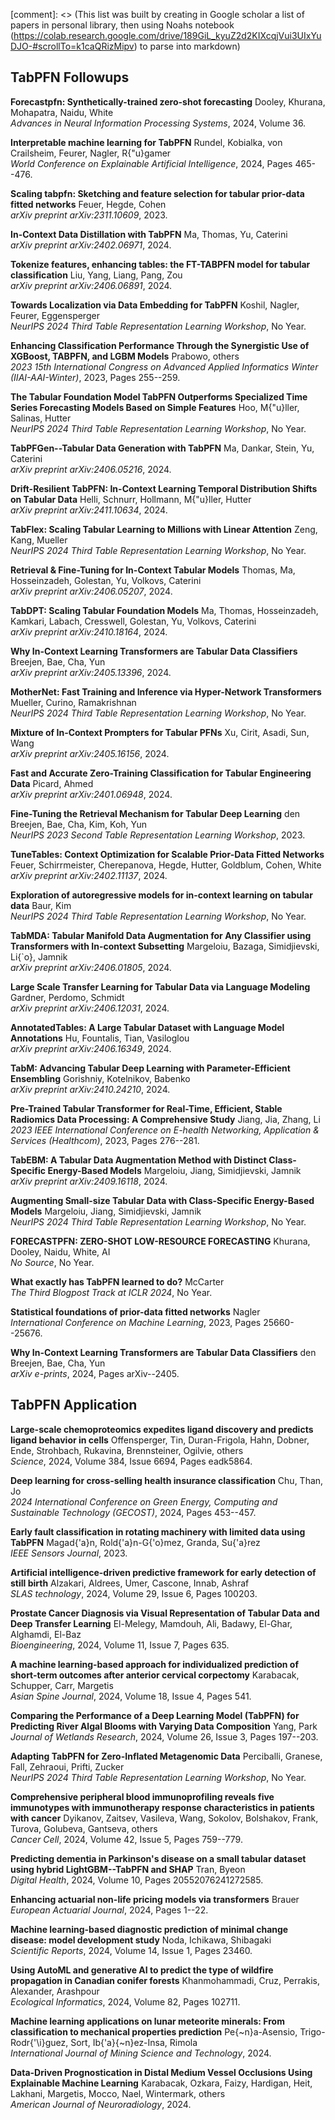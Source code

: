 [comment]: <> (This list was built by creating in Google scholar a list of papers in personal library, then using Noahs notebook (https://colab.research.google.com/drive/189GiL_kyuZ2d2KIXcqjVui3UIxYuDJO-#scrollTo=k1caQRizMipv) to parse into markdown)

## TabPFN Followups

**Forecastpfn: Synthetically-trained zero-shot forecasting**
   Dooley, Khurana, Mohapatra, Naidu, White  
   *Advances in Neural Information Processing Systems*, 2024, Volume 36.

**Interpretable machine learning for TabPFN**
   Rundel, Kobialka, von Crailsheim, Feurer, Nagler, R{"u}gamer  
   *World Conference on Explainable Artificial Intelligence*, 2024, Pages 465--476.

**Scaling tabpfn: Sketching and feature selection for tabular prior-data fitted networks**
   Feuer, Hegde, Cohen  
   *arXiv preprint arXiv:2311.10609*, 2023.

**In-Context Data Distillation with TabPFN**
   Ma, Thomas, Yu, Caterini  
   *arXiv preprint arXiv:2402.06971*, 2024.

**Tokenize features, enhancing tables: the FT-TABPFN model for tabular classification**
   Liu, Yang, Liang, Pang, Zou  
   *arXiv preprint arXiv:2406.06891*, 2024.

**Towards Localization via Data Embedding for TabPFN**
   Koshil, Nagler, Feurer, Eggensperger  
   *NeurIPS 2024 Third Table Representation Learning Workshop*, No Year.

**Enhancing Classification Performance Through the Synergistic Use of XGBoost, TABPFN, and LGBM Models**
   Prabowo, others  
   *2023 15th International Congress on Advanced Applied Informatics Winter (IIAI-AAI-Winter)*, 2023, Pages 255--259.

**The Tabular Foundation Model TabPFN Outperforms Specialized Time Series Forecasting Models Based on Simple Features**
   Hoo, M{"u}ller, Salinas, Hutter  
   *NeurIPS 2024 Third Table Representation Learning Workshop*, No Year.

**TabPFGen--Tabular Data Generation with TabPFN**
   Ma, Dankar, Stein, Yu, Caterini  
   *arXiv preprint arXiv:2406.05216*, 2024.

**Drift-Resilient TabPFN: In-Context Learning Temporal Distribution Shifts on Tabular Data**
   Helli, Schnurr, Hollmann, M{"u}ller, Hutter  
   *arXiv preprint arXiv:2411.10634*, 2024.

**TabFlex: Scaling Tabular Learning to Millions with Linear Attention**
   Zeng, Kang, Mueller  
   *NeurIPS 2024 Third Table Representation Learning Workshop*, No Year.

**Retrieval \& Fine-Tuning for In-Context Tabular Models**
   Thomas, Ma, Hosseinzadeh, Golestan, Yu, Volkovs, Caterini  
   *arXiv preprint arXiv:2406.05207*, 2024.

**TabDPT: Scaling Tabular Foundation Models**
   Ma, Thomas, Hosseinzadeh, Kamkari, Labach, Cresswell, Golestan, Yu, Volkovs, Caterini  
   *arXiv preprint arXiv:2410.18164*, 2024.

**Why In-Context Learning Transformers are Tabular Data Classifiers**
   Breejen, Bae, Cha, Yun  
   *arXiv preprint arXiv:2405.13396*, 2024.

**MotherNet: Fast Training and Inference via Hyper-Network Transformers**
   Mueller, Curino, Ramakrishnan  
   *NeurIPS 2024 Third Table Representation Learning Workshop*, No Year.

**Mixture of In-Context Prompters for Tabular PFNs**
   Xu, Cirit, Asadi, Sun, Wang  
   *arXiv preprint arXiv:2405.16156*, 2024.

**Fast and Accurate Zero-Training Classification for Tabular Engineering Data**
   Picard, Ahmed  
   *arXiv preprint arXiv:2401.06948*, 2024.

**Fine-Tuning the Retrieval Mechanism for Tabular Deep Learning**
   den Breejen, Bae, Cha, Kim, Koh, Yun  
   *NeurIPS 2023 Second Table Representation Learning Workshop*, 2023.

**TuneTables: Context Optimization for Scalable Prior-Data Fitted Networks**
   Feuer, Schirrmeister, Cherepanova, Hegde, Hutter, Goldblum, Cohen, White  
   *arXiv preprint arXiv:2402.11137*, 2024.

**Exploration of autoregressive models for in-context learning on tabular data**
   Baur, Kim  
   *NeurIPS 2024 Third Table Representation Learning Workshop*, No Year.

**TabMDA: Tabular Manifold Data Augmentation for Any Classifier using Transformers with In-context Subsetting**
   Margeloiu, Bazaga, Simidjievski, Li{\`o}, Jamnik  
   *arXiv preprint arXiv:2406.01805*, 2024.

**Large Scale Transfer Learning for Tabular Data via Language Modeling**
   Gardner, Perdomo, Schmidt  
   *arXiv preprint arXiv:2406.12031*, 2024.

**AnnotatedTables: A Large Tabular Dataset with Language Model Annotations**
   Hu, Fountalis, Tian, Vasiloglou  
   *arXiv preprint arXiv:2406.16349*, 2024.

**TabM: Advancing Tabular Deep Learning with Parameter-Efficient Ensembling**
   Gorishniy, Kotelnikov, Babenko  
   *arXiv preprint arXiv:2410.24210*, 2024.

**Pre-Trained Tabular Transformer for Real-Time, Efficient, Stable Radiomics Data Processing: A Comprehensive Study**
   Jiang, Jia, Zhang, Li  
   *2023 IEEE International Conference on E-health Networking, Application \& Services (Healthcom)*, 2023, Pages 276--281.

**TabEBM: A Tabular Data Augmentation Method with Distinct Class-Specific Energy-Based Models**
   Margeloiu, Jiang, Simidjievski, Jamnik  
   *arXiv preprint arXiv:2409.16118*, 2024.

**Augmenting Small-size Tabular Data with Class-Specific Energy-Based Models**
   Margeloiu, Jiang, Simidjievski, Jamnik  
   *NeurIPS 2024 Third Table Representation Learning Workshop*, No Year.

**FORECASTPFN: ZERO-SHOT LOW-RESOURCE FORECASTING**
   Khurana, Dooley, Naidu, White, AI  
   *No Source*, No Year.

**What exactly has TabPFN learned to do?**
   McCarter  
   *The Third Blogpost Track at ICLR 2024*, No Year.

**Statistical foundations of prior-data fitted networks**
   Nagler  
   *International Conference on Machine Learning*, 2023, Pages 25660--25676.

**Why In-Context Learning Transformers are Tabular Data Classifiers**
   den Breejen, Bae, Cha, Yun  
   *arXiv e-prints*, 2024, Pages arXiv--2405.


## TabPFN Application

**Large-scale chemoproteomics expedites ligand discovery and predicts ligand behavior in cells**
   Offensperger, Tin, Duran-Frigola, Hahn, Dobner, Ende, Strohbach, Rukavina, Brennsteiner, Ogilvie, others  
   *Science*, 2024, Volume 384, Issue 6694, Pages eadk5864.

**Deep learning for cross-selling health insurance classification**
   Chu, Than, Jo  
   *2024 International Conference on Green Energy, Computing and Sustainable Technology (GECOST)*, 2024, Pages 453--457.

**Early fault classification in rotating machinery with limited data using TabPFN**
   Magad{'a}n, Rold{'a}n-G{'o}mez, Granda, Su{'a}rez  
   *IEEE Sensors Journal*, 2023.

**Artificial intelligence-driven predictive framework for early detection of still birth**
   Alzakari, Aldrees, Umer, Cascone, Innab, Ashraf  
   *SLAS technology*, 2024, Volume 29, Issue 6, Pages 100203.

**Prostate Cancer Diagnosis via Visual Representation of Tabular Data and Deep Transfer Learning**
   El-Melegy, Mamdouh, Ali, Badawy, El-Ghar, Alghamdi, El-Baz  
   *Bioengineering*, 2024, Volume 11, Issue 7, Pages 635.

**A machine learning-based approach for individualized prediction of short-term outcomes after anterior cervical corpectomy**
   Karabacak, Schupper, Carr, Margetis  
   *Asian Spine Journal*, 2024, Volume 18, Issue 4, Pages 541.

**Comparing the Performance of a Deep Learning Model (TabPFN) for Predicting River Algal Blooms with Varying Data Composition**
   Yang, Park  
   *Journal of Wetlands Research*, 2024, Volume 26, Issue 3, Pages 197--203.

**Adapting TabPFN for Zero-Inflated Metagenomic Data**
   Perciballi, Granese, Fall, Zehraoui, Prifti, Zucker  
   *NeurIPS 2024 Third Table Representation Learning Workshop*, No Year.

**Comprehensive peripheral blood immunoprofiling reveals five immunotypes with immunotherapy response characteristics in patients with cancer**
   Dyikanov, Zaitsev, Vasileva, Wang, Sokolov, Bolshakov, Frank, Turova, Golubeva, Gantseva, others  
   *Cancer Cell*, 2024, Volume 42, Issue 5, Pages 759--779.

**Predicting dementia in Parkinson's disease on a small tabular dataset using hybrid LightGBM--TabPFN and SHAP**
   Tran, Byeon  
   *Digital Health*, 2024, Volume 10, Pages 20552076241272585.

**Enhancing actuarial non-life pricing models via transformers**
   Brauer  
   *European Actuarial Journal*, 2024, Pages 1--22.

**Machine learning-based diagnostic prediction of minimal change disease: model development study**
   Noda, Ichikawa, Shibagaki  
   *Scientific Reports*, 2024, Volume 14, Issue 1, Pages 23460.

**Using AutoML and generative AI to predict the type of wildfire propagation in Canadian conifer forests**
   Khanmohammadi, Cruz, Perrakis, Alexander, Arashpour  
   *Ecological Informatics*, 2024, Volume 82, Pages 102711.

**Machine learning applications on lunar meteorite minerals: From classification to mechanical properties prediction**
   Pe{\~n}a-Asensio, Trigo-Rodr{'\i}guez, Sort, Ib{'a}{\~n}ez-Insa, Rimola  
   *International Journal of Mining Science and Technology*, 2024.

**Data-Driven Prognostication in Distal Medium Vessel Occlusions Using Explainable Machine Learning**
   Karabacak, Ozkara, Faizy, Hardigan, Heit, Lakhani, Margetis, Mocco, Nael, Wintermark, others  
   *American Journal of Neuroradiology*, 2024.
